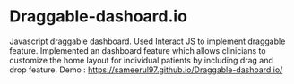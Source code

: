 # Draggable-dashoard.io
Javascript draggable dashboard.
Used Interact JS to implement draggable feature. 
Implemented an dashboard feature which allows clinicians to customize the home layout for individual patients by including drag and drop feature. 
Demo : https://sameerul97.github.io/Draggable-dashoard.io/
